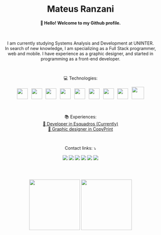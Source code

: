 <link rel="stylesheet" href="https://cdn.jsdelivr.net/gh/devicons/devicon@v2.15.1/devicon.min.css">

<h1 align="center">
  Mateus Ranzani
</h1>
 
<h4 align="center"> 
  👋 Hello! Welcome to my Github profile. 
</h4>

<br>

<p align="center"> 
I am currently studying Systems Analysis and Development at UNINTER.
<br>
In search of new knowledge, I am specializing as a Full Stack programmer, web and mobile.
I have experience as a graphic designer, and started in programming as a front-end developer.
</p>
<br>
<p align="center">
  💻 Technologies:
</p>
<p align="center">
  <img height="35" src="https://cdn.jsdelivr.net/gh/devicons/devicon/icons/javascript/javascript-plain.svg" />
  &nbsp;
  <img height="35" src="https://cdn.jsdelivr.net/gh/devicons/devicon/icons/html5/html5-plain-wordmark.svg" />
  &nbsp;  
  <img height="35" src="https://cdn.jsdelivr.net/gh/devicons/devicon/icons/css3/css3-plain-wordmark.svg" />
  &nbsp;  
  <img height="35" src="https://cdn.jsdelivr.net/gh/devicons/devicon/icons/react/react-original-wordmark.svg" />
  &nbsp;  
  <img height="35" src="https://cdn.jsdelivr.net/gh/devicons/devicon/icons/nextjs/nextjs-original.svg" />
   &nbsp;  
  <img height="35" src="https://cdn.jsdelivr.net/gh/devicons/devicon/icons/nodejs/nodejs-original-wordmark.svg" />
   &nbsp;
  <img height="35" src="https://cdn.jsdelivr.net/gh/devicons/devicon/icons/csharp/csharp-plain.svg" />
  &nbsp;
  <img height="35" src="https://cdn.jsdelivr.net/gh/devicons/devicon/icons/java/java-original.svg" />
  &nbsp;
  <img height="40" src="https://cdn.jsdelivr.net/gh/devicons/devicon/icons/mysql/mysql-original-wordmark.svg" />
</p>

<br>

<p align="center">
📚 Experiences:
<a href="https://esquadros.com.br/"> <br>📌 Developer in Esquadros  (Currently) </a>
<a href="https://www.copyprint.com.br/"> <br>📌 Graphic designer in CopyPrint </a>
</p>

<br>

<p align="center">
  Contact links: ⤵️
</p>

<p align="center">
  <a href="https://www.linkedin.com/in/mateus-ranzani-89744421b/" alt="Linkedin" target="_blank">
  <img src="https://img.shields.io/badge/LinkedIn-0077B5?style=for-the-badge&logo=linkedin&logoColor=white"/></a>
  <a href="https://mail.google.com/mail/u/0/#inbox?compose=GTvVlcSHwsJWHqHhPsCMkDSPkhjdCTnMcZMqBNzkKSNHrkkgxFKXqgbrgmkWdrgzwhkvNnNFgVgKq" alt="Gmail" target="_blank">
  <img src="https://img.shields.io/badge/Gmail-D14836?style=for-the-badge&logo=gmail&logoColor=white" /></a>
  <a href="https://www.behance.net/mateus2mateus2/projects" alt="Instagram" target="_blank">
  <img src="https://img.shields.io/badge/behance-0077B5?style=for-the-badge&logo=behance&logoColor=white"/></a>
  <a href="https://api.whatsapp.com/send?phone=5516988652219&text=Mateus%20Ranzani%20(Desenvolvedor%20Front-End)" alt="WhatsApp" target="_blank">
  <img src="https://img.shields.io/badge/WhatsApp-25D366?style=for-the-badge&logo=whatsapp&logoColor=white"/></a>
  <a href="https://www.facebook.com/profile.php?id=100023018430289" alt="Facebook" target="_blank">
  <img src="https://img.shields.io/badge/Facebook-1877F2?style=for-the-badge&logo=facebook&logoColor=white"/></a>
  <a href="https://www.instagram.com/mateus_ranzani/" alt="Instagram" target="_blank">
  <img src="https://img.shields.io/badge/Instagram-E4405F?style=for-the-badge&logo=instagram&logoColor=white"/></a>
</p> 

<p  align="center">
  <img src="https://user-images.githubusercontent.com/73097560/115834477-dbab4500-a447-11eb-908a-139a6edaec5c.gif" width="1px"> 
</p> 

<br>  
 
<p  align="center">
  <td width="50%" align="center">
     <img height="165em" src="https://github-readme-stats.vercel.app/api?username=MateusRanzani&show_icons=true&theme=radical&include_all_commits=false&count_private=true"/>
  </td>
  <td width="50%" align="center">
    <img height="165em" src="https://github-readme-stats.vercel.app/api/top-langs/?username=MateusRanzani&layout=compact&langs_count=7&theme=radical"/>
  </td>
</p> 
